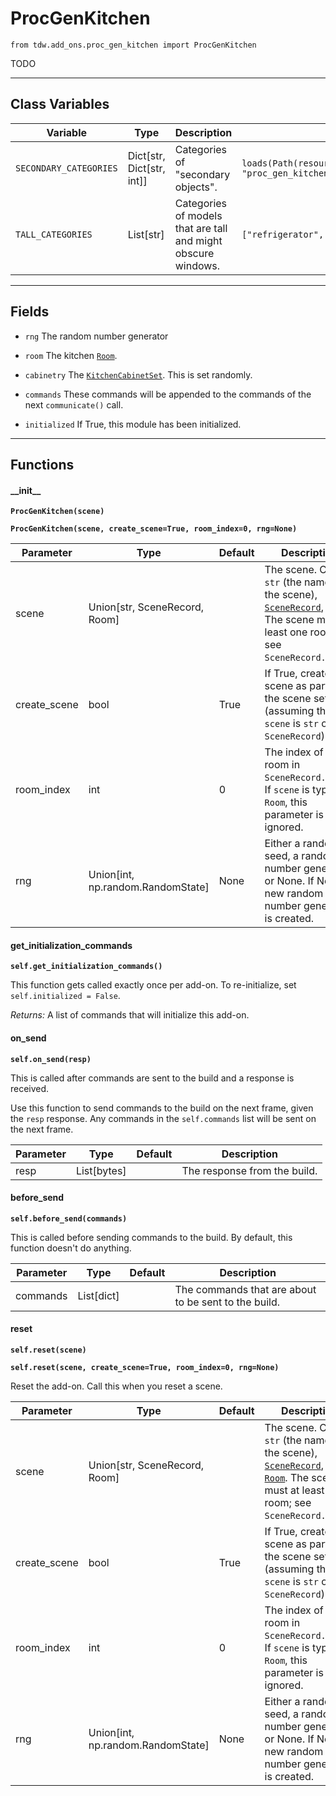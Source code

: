 # ProcGenKitchen

`from tdw.add_ons.proc_gen_kitchen import ProcGenKitchen`

TODO

***

## Class Variables

| Variable | Type | Description | Value |
| --- | --- | --- | --- |
| `SECONDARY_CATEGORIES` | Dict[str, Dict[str, int]] | Categories of "secondary objects". | `loads(Path(resource_filename(__name__, "proc_gen_kitchen_data/secondary_categories.json")).read_text())` |
| `TALL_CATEGORIES` | List[str] | Categories of models that are tall and might obscure windows. | `["refrigerator", "shelf"]` |

***

## Fields

- `rng` The random number generator

- `room` The kitchen [`Room`](../scene_data/room.md).

- `cabinetry` The [`KitchenCabinetSet`](../proc_gen/kitchen_cabinets/kitchen_cabinet_set.md). This is set randomly.

- `commands` These commands will be appended to the commands of the next `communicate()` call.

- `initialized` If True, this module has been initialized.

***

## Functions

#### \_\_init\_\_

**`ProcGenKitchen(scene)`**

**`ProcGenKitchen(scene, create_scene=True, room_index=0, rng=None)`**

| Parameter | Type | Default | Description |
| --- | --- | --- | --- |
| scene |  Union[str, SceneRecord, Room] |  | The scene. Can be `str` (the name of the scene), [`SceneRecord`](../../python/librarian/scene_librarian.md), [`Room`](../scene_data/room.md). The scene must at least one room; see `SceneRecord.rooms`. |
| create_scene |  bool  | True | If True, create the scene as part of the scene setup (assuming that `scene` is `str` or `SceneRecord`). |
| room_index |  int  | 0 | The index of the room in `SceneRecord.rooms`. If `scene` is type `Room`, this parameter is ignored. |
| rng |  Union[int, np.random.RandomState] | None | Either a random seed, a random number generator, or None. If None, a new random number generator is created. |

#### get_initialization_commands

**`self.get_initialization_commands()`**

This function gets called exactly once per add-on. To re-initialize, set `self.initialized = False`.

_Returns:_  A list of commands that will initialize this add-on.

#### on_send

**`self.on_send(resp)`**

This is called after commands are sent to the build and a response is received.

Use this function to send commands to the build on the next frame, given the `resp` response.
Any commands in the `self.commands` list will be sent on the next frame.

| Parameter | Type | Default | Description |
| --- | --- | --- | --- |
| resp |  List[bytes] |  | The response from the build. |

#### before_send

**`self.before_send(commands)`**

This is called before sending commands to the build. By default, this function doesn't do anything.

| Parameter | Type | Default | Description |
| --- | --- | --- | --- |
| commands |  List[dict] |  | The commands that are about to be sent to the build. |

#### reset

**`self.reset(scene)`**

**`self.reset(scene, create_scene=True, room_index=0, rng=None)`**

Reset the add-on. Call this when you reset a scene.

| Parameter | Type | Default | Description |
| --- | --- | --- | --- |
| scene |  Union[str, SceneRecord, Room] |  | The scene. Can be `str` (the name of the scene), [`SceneRecord`](../../python/librarian/scene_librarian.md), or [`Room`](../scene_data/room.md). The scene must at least one room; see `SceneRecord.rooms`. |
| create_scene |  bool  | True | If True, create the scene as part of the scene setup (assuming that `scene` is `str` or `SceneRecord`). |
| room_index |  int  | 0 | The index of the room in `SceneRecord.rooms`. If `scene` is type `Room`, this parameter is ignored. |
| rng |  Union[int, np.random.RandomState] | None | Either a random seed, a random number generator, or None. If None, a new random number generator is created. |